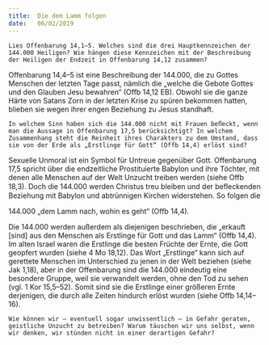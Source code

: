 ```yaml
---
title:  Die dem Lamm folgen
date:   06/02/2019
---
```


`Lies Offenbarung 14,1–5. Welches sind die drei Hauptkennzeichen der 144.000 Heiligen? Wie hängen diese Kennzeichen mit der Beschreibung der Heiligen der Endzeit in Offenbarung 14,12 zusammen?`

Offenbarung 14,4–5 ist eine Beschreibung der 144.000, die zu Gottes Menschen der letzten Tage passt, nämlich die „welche die Gebote Gottes und  den Glauben Jesu bewahren“ (Offb 14,12 EB). Obwohl sie die ganze Härte von Satans Zorn in der letzten Krise zu spüren bekommen hatten, blieben sie wegen ihrer engen Beziehung zu Jesus standhaft.

`In welchem Sinn haben sich die 144.000 nicht mit Frauen beﬂeckt, wenn man die Aussage in Offenbarung 17,5 berücksichtigt? In welchem Zusammenhang steht die Reinheit ihres Charakters zu dem Umstand, dass sie von der Erde als „Erstlinge für Gott“ (Offb 14,4) erlöst sind?`

Sexuelle Unmoral ist ein Symbol für Untreue gegenüber Gott. Offenbarung 17,5 spricht über die endzeitliche Prostituierte Babylon und ihre Töchter, mit denen alle Menschen auf der Welt Unzucht treiben werden (siehe Offb 18,3). Doch die 144.000 werden Christus treu bleiben und der beﬂeckenden Beziehung mit Babylon und abtrünnigen Kirchen widerstehen. So folgen die

144.000 „dem Lamm nach, wohin es geht“ (Offb 14,4).

Die 144.000 werden außerdem als diejenigen beschrieben, die „erkauft [sind] aus den Menschen als Erstlinge für Gott und das Lamm“ (Offb 14,4). Im alten Israel waren die Erstlinge die besten Früchte der Ernte, die Gott geopfert wurden (siehe 4 Mo 18,12). Das Wort „Erstlinge“ kann sich auf gerettete Menschen im Unterschied zu jenen in der Welt beziehen (siehe Jak 1,18), aber in der Offenbarung sind die 144.000 eindeutig eine besondere Gruppe, weil sie verwandelt werden, ohne den Tod zu sehen (vgl. 1 Kor 15,5–52). Somit sind sie die Erstlinge einer größeren Ernte derjenigen, die durch alle Zeiten hindurch erlöst wurden (siehe Offb 14,14–16).

`Wie können wir – eventuell sogar unwissentlich – in Gefahr geraten, geistliche Unzucht zu betreiben? Warum täuschen wir uns selbst, wenn wir denken, wir stünden nicht in einer derartigen Gefahr?`